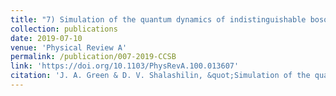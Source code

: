 ```yaml
---
title: "7) Simulation of the quantum dynamics of indistinguishable bosons with the method of coupled coherent states"
collection: publications
date: 2019-07-10
venue: 'Physical Review A'
permalink: /publication/007-2019-CCSB
link: 'https://doi.org/10.1103/PhysRevA.100.013607'
citation: 'J. A. Green & D. V. Shalashilin, &quot;Simulation of the quantum dynamics of indistinguishable bosons with the method of coupled coherent states&quot;, <i>Phys. Rev. A</i>, 2019, <b>100</b>, 013607'
---
```

